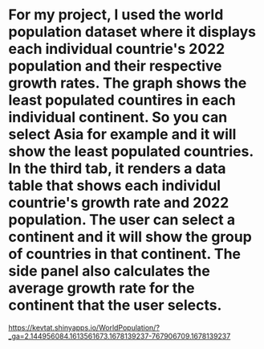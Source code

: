 # For my project, I used the world population dataset where it displays each individual countrie's 2022 population and their respective growth rates. The graph shows the least populated countires in each individual continent. So you can select Asia for example and it will show the least populated countries. In the third tab, it renders a data table that shows each individul countrie's growth rate and 2022 population. The user can select a continent and it will show the group of countries in that continent. The side panel also calculates the average growth rate for the continent that the user selects.

https://kevtat.shinyapps.io/WorldPopulation/?_ga=2.144956084.1613561673.1678139237-767906709.1678139237
